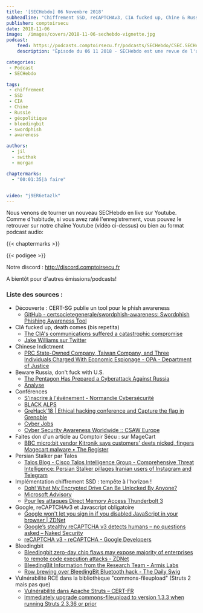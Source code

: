```yaml
---
title: '[SECHebdo] 06 Novembre 2018'
subheadline: "Chiffrement SSD, reCAPTCHAv3, CIA fucked up, Chine & Russie #cybergéopol, Bleedingbit, Confs à venir, Swordphish, etc."
publisher: comptoirsecu
date: 2018-11-06
image:  /images/covers/2018-11-06-sechebdo-vignette.jpg
podcast:
    feed: https://podcasts.comptoirsecu.fr/podcasts/SECHebdo/CSEC.SECHebdo.2018-11-06.mp3
    description: "Épisode du 06 11 2018 - SECHebdo est une revue de l'actualité cybersécurité réalisée en live sur Youtube, généralement le mardi soir."

categories:
 - Podcast
 - SECHebdo

tags:
 - chiffrement
 - SSD
 - CIA 
 - Chine
 - Russie 
 - géopolitique
 - bleedingbit
 - swordphish
 - awareness

authors:
  - jil
  - swithak
  - morgan

chaptermarks:
  - "00:01:35|à faire"


video: "j9ER6etazlk"
---
```


Nous venons de tourner un nouveau SECHebdo en live sur Youtube. Comme d'habitude, si vous avez raté l'enregistrement, vous pouvez le retrouver sur notre chaîne Youtube (vidéo ci-dessus) ou bien au format podcast audio:

{{< chaptermarks >}}

{{< podigee >}}

Notre discord : <http://discord.comptoirsecu.fr>

A bientôt pour d'autres émissions/podcasts!

### Liste des sources :

*  Découverte : CERT-SG publie un tool pour le phish awareness 
	* [GitHub - certsocietegenerale/swordphish-awareness: Swordphish Phishing Awareness Tool](https://github.com/certsocietegenerale/swordphish-awareness)
*  CIA fucked up, death comes (bis repetita)
	* [The CIA's communications suffered a catastrophic compromise](https://www.yahoo.com/news/cias-communications-suffered-catastrophic-compromise-started-iran-090018710.html?.tsrc=fauxdal)
	* [Jake Williams sur Twitter](https://twitter.com/MalwareJake/status/1058454939519848448)
*  Chinese Indictment
	* [PRC State-Owned Company, Taiwan Company, and Three Individuals Charged With Economic Espionage - OPA - Department of Justice](https://www.justice.gov/opa/pr/prc-state-owned-company-taiwan-company-and-three-individuals-charged-economic-espionage)
*  Beware Russia, don't fuck with U.S.
	* [The Pentagon Has Prepared a Cyberattack Against Russia](https://www.thedailybeast.com/the-pentagon-has-prepared-a-cyber-attack-against-russia)
	* [Analyse](https://twitter.com/SwitHak/status/1058376298026942464)
*  Conférences
	* [S'inscrire à l'événement - Normandie Cybersécurité](https://normandiecybersecurite.com/inscription/)
	* [BLACK ALPS](http://blackalps.ch/)
	* [GreHack'18 | Ethical hacking conference and Capture the flag in Grenoble](https://grehack.fr)
	* [Cyber Jobs](https://jobs.cyberjobs.fr)
	* [Cyber Security Awareness Worldwide :: CSAW Europe](https://csaw.engineering.nyu.edu/intl-locations/csaw-europe)
*  Faites don d'un article au Comptoir Sécu : sur MageCart
	* [BBC micro:bit vendor Kitronik says customers' deets nicked, fingers Magecart malware • The Register](https://www.theregister.co.uk/2018/11/02/kitronik_online_shop_malware/)
*  Persian Stalker par Talos
	* [Talos Blog - Cisco Talos Intelligence Group - Comprehensive Threat Intelligence: Persian Stalker pillages Iranian users of Instagram and Telegram](https://blog.talosintelligence.com/2018/11/persian-stalker.html)
*  Implémentation chiffrement SSD : tempête à l'horizon !
	* [Doh! What My Encrypted Drive Can Be Unlocked By Anyone?](https://medium.com/asecuritysite-when-bob-met-alice/doh-what-my-encrypted-drive-can-be-unlocked-by-anyone-a495f6653581)
	* [Microsoft Advisory](https://portal.msrc.microsoft.com/en-us/security-guidance/advisory/ADV180028)
	* [Pour les attaques Direct Memory Access Thunderbolt 3](https://support.microsoft.com/en-gb/help/4057300/devices-not-working-before-log-on-a-computer-running-windows-10)
*  Google, reCAPTCHAv3 et Javascript obligatoire
	* [Google won't let you sign in if you disabled JavaScript in your browser | ZDNet](https://www.zdnet.com/article/google-wont-let-you-sign-in-if-you-disabled-javascript-in-your-browser/)
	* [Google’s stealthy reCAPTCHA v3 detects humans – no questions asked – Naked Security](https://nakedsecurity.sophos.com/2018/10/31/googles-stealthy-recaptcha-v3-detects-humans-no-questions-asked/)
	* [reCAPTCHA v3 - reCAPTCHA - Google Developers](https://developers.google.com/recaptcha/docs/v3)
*  Bleedingbit
	* [Bleedingbit zero-day chip flaws may expose majority of enterprises to remote code execution attacks - ZDNet](https://www.zdnet.com/article/new-bleedingbit-zero-day-vulnerabilities-impact-majority-of-enterprises-at-the-chip-level/)
	* [BleedingBit Information from the Research Team - Armis Labs](https://armis.com/bleedingbit/)
	* [Row brewing over BleedingBit Bluetooth hack - The Daily Swig](https://portswigger.net/daily-swig/row-brewing-over-bleedingbit-bluetooth-hack)
*  Vulnérabilité RCE dans la bibliothèque "commons-fileupload" (Struts 2 mais pas que)
	* [Vulnérabilité dans Apache Struts – CERT-FR](https://www.cert.ssi.gouv.fr/avis/CERTFR-2018-AVI-531/)
	* [Immediately upgrade commons-fileupload to version 1.3.3 when running Struts 2.3.36 or prior](http://mail-archives.us.apache.org/mod_mbox/www-announce/201811.mbox/%3CCAMopvkMo8WiP%3DfqVQuZ1Fyx%3D6CGz0Epzfe0gG5XAqP1wdJCoBQ%40mail.gmail.com%3E)
